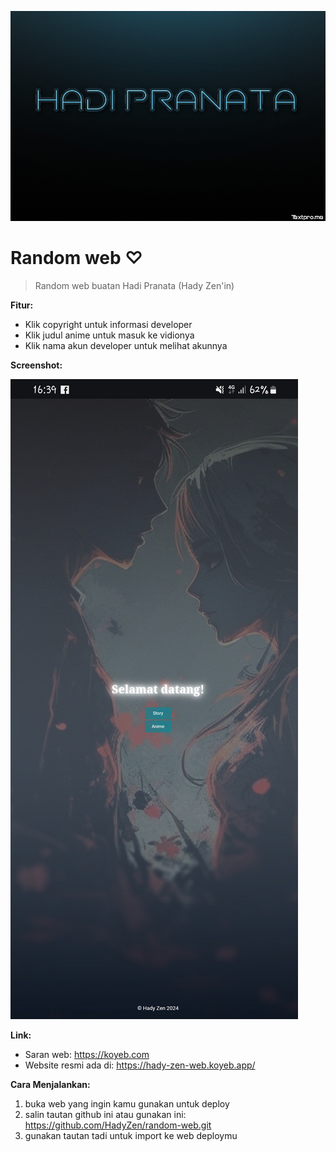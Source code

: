 ![hady](https://raw.githubusercontent.com/HadyZen/hady-zen-api/refs/heads/main/anime/logo.jpeg)
# Random web ♡

> Random web buatan Hadi Pranata (Hady Zen'in)

**Fitur:**

* Klik copyright untuk informasi developer
* Klik judul anime untuk masuk ke vidionya
* Klik nama akun developer untuk melihat akunnya

**Screenshot:**

![welcome](https://raw.githubusercontent.com/HadyZen/hady-zen-api/refs/heads/main/anime/ss.png)

**Link:**

* Saran web: https://koyeb.com
* Website resmi ada di: https://hady-zen-web.koyeb.app/

**Cara Menjalankan:**

1. buka web yang ingin kamu gunakan untuk deploy
2. salin tautan github ini atau gunakan ini: https://github.com/HadyZen/random-web.git
3. gunakan tautan tadi untuk import ke web deploymu